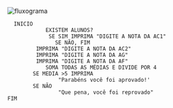 ![fluxograma](https://user-images.githubusercontent.com/104045633/168704552-89527aed-fc31-4656-9e34-473d9d528115.png)
      
      INICIO 
	        	EXISTEM ALUNOS?		
		         SE SIM IMPRIMA "DIGITE A NOTA DA AC1"
			       SE NÃO, FIM
			 IMPRIMA "DIGITE A NOTA DA AC2"
			 IMPRIMA "DIGITE A NOTA DA AG"
			 IMPRIMA "DIGITE A NOTA DA AF"
				SOMA TODAS AS MÉDIAS E DIVIDE POR 4
			SE MEDIA >5 IMPRIMA	
					"Parabéns você foi aprovado!'
			SE NÃO
					"Que pena, você foi reprovado"
	FIM
				
				


						

				
